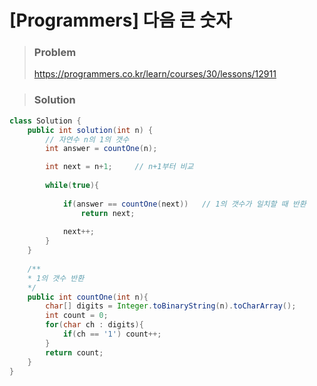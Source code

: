 # [Programmers] 다음 큰 숫자 



> ### Problem
>
> https://programmers.co.kr/learn/courses/30/lessons/12911

> ### Solution

```java
class Solution {
    public int solution(int n) {
        // 자연수 n의 1의 갯수
        int answer = countOne(n);

        int next = n+1;     // n+1부터 비교
        
        while(true){
            
            if(answer == countOne(next))   // 1의 갯수가 일치할 때 반환
                return next;
            
            next++;
        }
    }
    
    /** 
    * 1의 갯수 반환
    */
    public int countOne(int n){
        char[] digits = Integer.toBinaryString(n).toCharArray();
        int count = 0;
        for(char ch : digits){
            if(ch == '1') count++;
        }
        return count;
    }
}
```

